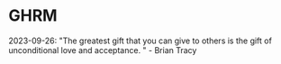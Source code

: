# GHRM

2023-09-26: "The greatest gift that you can give to others is the gift of unconditional love and acceptance. " - Brian Tracy